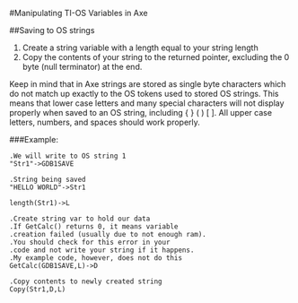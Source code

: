 #Manipulating TI-OS Variables in Axe

##Saving to OS strings
1. Create a string variable with a length equal to your string length
2. Copy the contents of your string to the returned pointer, excluding the
   0 byte (null terminator) at the end.

Keep in mind that in Axe strings are stored as single byte characters
which do not match up exactly to the OS tokens used to stored OS
strings. This means that lower case letters and many special characters
will not display properly when saved to an OS string, including { } ( )
[ ]. All upper case letters, numbers, and spaces should work properly.

###Example:
```
.We will write to OS string 1
"Str1"->GDB1SAVE

.String being saved
"HELLO WORLD"->Str1

length(Str1)->L

.Create string var to hold our data
.If GetCalc() returns 0, it means variable
.creation failed (usually due to not enough ram).
.You should check for this error in your
.code and not write your string if it happens.
.My example code, however, does not do this
GetCalc(GDB1SAVE,L)->D

.Copy contents to newly created string
Copy(Str1,D,L)
```
